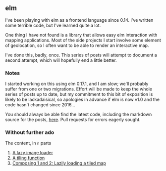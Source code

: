 ## elm

I've been playing with elm as a frontend language since 0.14. I've
written some terrible code, but I've learned quite a lot.

One thing I have not found is a library that allows easy elm
interaction with mapping applications. Most of the side projects I
start involve some element of geolocation, so I often want to be able
to render an interactive map.

I've done this, badly, once. This series of posts will attempt to
document a second attempt, which will hopefully end a little better.

### Notes

I started working on this using elm 0.17.1, and I am slow; we'll probably suffer from one or two migrations. Effort will be made to keep the whole series of posts up to date, but my commitment to this bit of exposition is likely to be lackadaisical, so apologies in advance if elm is now v1.0 and the code hasn't changed since 2016...

You should always be able find the latest code, including the markdown source for the posts, [here](https://github.com/grumpyjames/slippymap). Pull requests for errors eagerly sought.

### Without further ado

The content, in `n` parts

1. [A lazy image loader](one.html)
2. [A tiling function](two.html)
3. [Composing 1 and 2: Lazily loading a tiled map](three.html)
